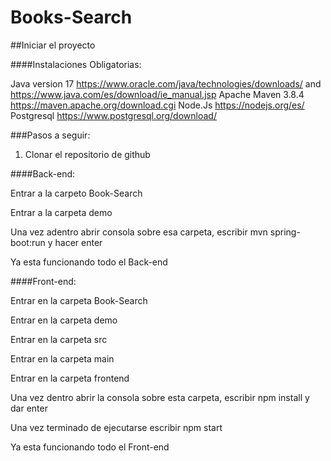 # Books-Search

##Iniciar el proyecto

####Instalaciones Obligatorias:

Java version 17 https://www.oracle.com/java/technologies/downloads/ and https://www.java.com/es/download/ie_manual.jsp
Apache Maven 3.8.4 https://maven.apache.org/download.cgi
Node.Js https://nodejs.org/es/
Postgresql https://www.postgresql.org/download/

###Pasos a seguir:

1) Clonar el repositorio de github

####Back-end:

Entrar a la carpeto Book-Search

Entrar a la carpeta demo

Una vez adentro abrir consola sobre esa carpeta, escribir mvn spring-boot:run y hacer enter

Ya esta funcionando todo el Back-end

####Front-end:

Entrar en la carpeta Book-Search

Entrar en la carpeta demo

Entrar en la carpeta src

Entrar en la carpeta main

Entrar en la carpeta frontend

Una vez dentro abrir la consola sobre esta carpeta, escribir npm install y dar enter

Una vez terminado de ejecutarse escribir npm start

Ya esta funcionando todo el Front-end
